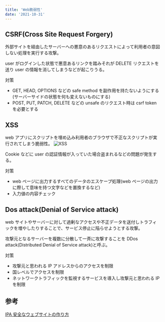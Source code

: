```yaml
---
title: 'Web脆弱性'
date: '2021-10-31'
---
```


## CSRF(Cross Site Request Forgery)

外部サイトを経由したサーバーへの悪意のあるリクエストによって利用者の意図しない処理を実行する攻撃。

user がログインした状態で悪意あるリンクを踏みそれが DELETE リクエストを送り user の情報を消してしまうなどが起こりうる。

対策

- GET, HEAD, OPTIONS などの safe method を副作用を持たないようにする(サーバーサイドの状態を何も変えないものにする)
- POST, PUT, PATCH, DELETE などの unsafe のリクエスト時は csrf token を必要とする

## XSS

web アプリにスクリプトを埋め込み利用者のブラウザで不正なスクリプトが実行されてしまう脆弱性。
![XSS](/XSS.png)

Cookie などに user の認証情報が入っていた場合盗まれるなどの問題が発生する。

対策

- web ページに出力するすべてのデータのエスケープ処理(web ページの出力に際して意味を持つ文字などを置換するなど)
- 入力値の内容チェック

## Dos attack(Denial of Service attack)

web サイトやサーバーに対して過剰なアクセスや不正データを送付しトラフィックを増やしたりすることで、サービス停止に陥らせようとする攻撃。

攻撃元となるサーバーを複数に分散して一斉に攻撃することを DDos attack(Distributed Denial of Service attack)と呼ぶ。

対策

- 攻撃元と思われる IP アドレスからのアクセスを制限
- 国レベルでアクセスを制限
- ネットワークトラフィックを監視するサービスを導入し攻撃元と思われる IP を制限

## 参考

[IPA 安全なウェブサイトの作り方](https://www.ipa.go.jp/security/vuln/websecurity.html)
